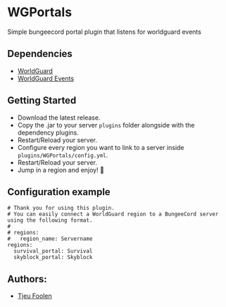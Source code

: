 # WGPortals
Simple bungeecord portal plugin that listens for worldguard events

## Dependencies
- [WorldGuard](https://dev.bukkit.org/projects/worldguard)
- [WorldGuard Events](https://www.spigotmc.org/resources/worldguard-events.65176/)

## Getting Started
- Download the latest release.
- Copy the .jar to your server `plugins` folder alongside with the dependency plugins.
- Restart/Reload your server.
- Configure every region you want to link to a server inside `plugins/WGPortals/config.yml`.
- Restart/Reload your server.
- Jump in a region and enjoy! :tada:

## Configuration example
```
# Thank you for using this plugin.
# You can easily connect a WorldGuard region to a BungeeCord server using the following format.
#
# regions:
#   region_name: Servername
regions:
  survival_portal: Survival
  skyblock_portal: Skyblock
```

## Authors:
- [Tjeu Foolen](https://github.com/tjeufoolen)
